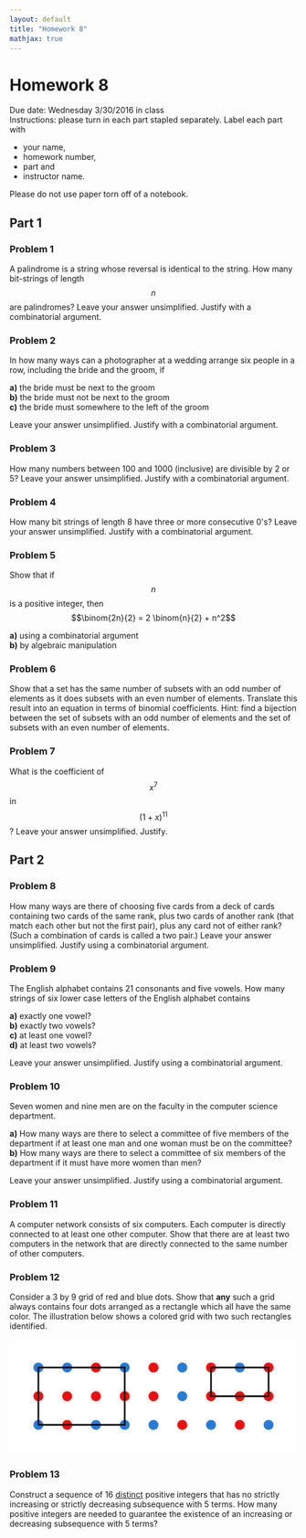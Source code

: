 ```yaml
---
layout: default
title: "Homework 8"
mathjax: true
---
```


# Homework 8

Due date: Wednesday 3/30/2016 in class  
Instructions: please turn in each part stapled separately. Label each part with

* your name,
* homework number,
* part and
* instructor name.

Please do not use paper torn off of a notebook.

## Part 1

### Problem 1
A palindrome is a string whose reversal is identical to the string. How many bit-strings of length $$n$$ are palindromes? Leave your answer unsimplified. Justify with a combinatorial argument.

### Problem 2
In how many ways can a photographer at a wedding arrange six people in a row, including the bride and the groom, if

__a)__ the bride must be next to the groom  
__b)__ the bride must not be next to the groom  
__c)__ the bride must somewhere to the left of the groom  

Leave your answer unsimplified. Justify with a combinatorial argument.

### Problem 3
How many numbers between 100 and 1000 (inclusive) are divisible by 2 or 5? Leave your answer unsimplified. Justify with a combinatorial argument.

### Problem 4
How many bit strings of length 8 have three or more consecutive 0's? Leave your answer unsimplified. Justify with a combinatorial argument.

### Problem 5
Show that if $$n$$ is a positive integer, then $$\binom{2n}{2} = 2 \binom{n}{2} + n^2$$

__a)__ using a combinatorial argument  
__b)__ by algebraic manipulation  

### Problem 6
Show that a set has the same number of subsets with an odd number of elements as it does subsets with an even number of elements. Translate this result into an equation in terms of binomial coefficients. Hint: find a bijection between the set of subsets with an odd number of elements and the set of subsets with an even number of elements.

### Problem 7
What is the coefficient of $$x^7$$ in $$(1 + x)^{11}$$? Leave your answer unsimplified. Justify.

## Part 2

### Problem 8
How many ways are there of choosing five cards from a deck of cards containing two cards of the same rank, plus two cards of another rank (that match each other but not the first pair), plus any card not of either rank? (Such a combination of cards is called a two pair.) Leave your answer unsimplified. Justify using a combinatorial argument.


### Problem 9
The English alphabet contains 21 consonants and five vowels. How many strings of six lower case letters of the English alphabet contains

__a)__ exactly one vowel?  
__b)__ exactly two vowels?  
__c)__ at least one vowel?  
__d)__ at least two vowels?

Leave your answer unsimplified. Justify using a combinatorial argument.

### Problem 10
Seven women and nine men are on the faculty in the computer science department.

__a)__ How many ways are there to select a committee of five members of the department if at least one man and one woman must be on the committee?  
__b)__ How many ways are there to select a committee of six members of the department if it must have more women than men?

Leave your answer unsimplified. Justify using a combinatorial argument.

### Problem 11
A computer network consists of six computers. Each computer is directly connected to at least one other computer. Show that there are at least two computers in the network that are directly connected to the same number of other computers.

### Problem 12
Consider a 3 by 9 grid of red and blue dots. Show that __any__ such a grid always contains four dots arranged as a rectangle which all have the same color. The illustration below shows a colored grid with two such rectangles identified.

![](color_grid.svg)

### Problem 13
Construct a sequence of 16 <ins>distinct</ins> positive integers that has no strictly increasing or strictly decreasing subsequence with 5 terms. How many positive integers are needed to guarantee the existence of an increasing or decreasing subsequence with 5 terms?
